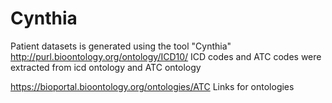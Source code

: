 # Cynthia
Patient datasets is generated using the tool "Cynthia"
http://purl.bioontology.org/ontology/ICD10/
ICD codes and ATC codes were extracted from icd ontology and ATC ontology

https://bioportal.bioontology.org/ontologies/ATC
Links for ontologies
